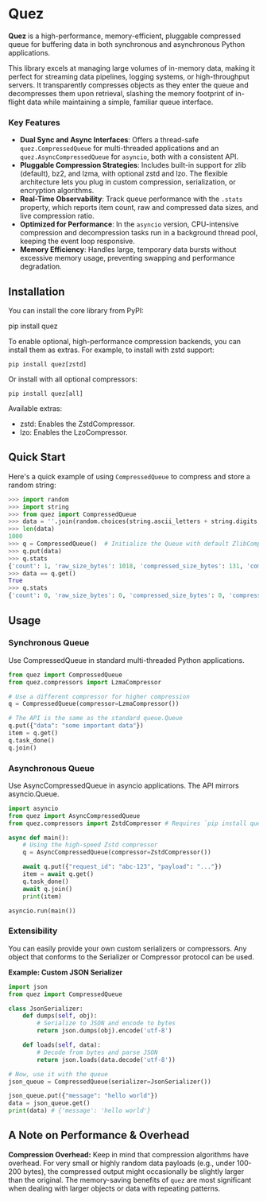 # **Quez**

**Quez** is a high-performance, memory-efficient, pluggable compressed queue for buffering data in both synchronous and asynchronous Python applications.

This library excels at managing large volumes of in-memory data, making it perfect for streaming data pipelines, logging systems, or high-throughput servers. It transparently compresses objects as they enter the queue and decompresses them upon retrieval, slashing the memory footprint of in-flight data while maintaining a simple, familiar queue interface.

### Key Features

- **Dual Sync and Async Interfaces**: Offers a thread-safe `quez.CompressedQueue` for multi-threaded applications and an `quez.AsyncCompressedQueue` for `asyncio`, both with a consistent API.
- **Pluggable Compression Strategies**: Includes built-in support for zlib (default), bz2, and lzma, with optional zstd and lzo. The flexible architecture lets you plug in custom compression, serialization, or encryption algorithms.
- **Real-Time Observability**: Track queue performance with the `.stats` property, which reports item count, raw and compressed data sizes, and live compression ratio.
- **Optimized for Performance**: In the `asyncio` version, CPU-intensive compression and decompression tasks run in a background thread pool, keeping the event loop responsive.
- **Memory Efficiency**: Handles large, temporary data bursts without excessive memory usage, preventing swapping and performance degradation.


## **Installation**

You can install the core library from PyPI:

pip install quez

To enable optional, high-performance compression backends, you can install them as extras. For example, to install with zstd support:

    pip install quez[zstd]

Or install with all optional compressors:

    pip install quez[all]

Available extras:

* zstd: Enables the ZstdCompressor.  
* lzo: Enables the LzoCompressor.

## Quick Start

Here's a quick example of using `CompressedQueue` to compress and store a random string:

```python
>>> import random
>>> import string
>>> from quez import CompressedQueue
>>> data = ''.join(random.choices(string.ascii_letters + string.digits, k=100)) * 10
>>> len(data)
1000
>>> q = CompressedQueue()  # Initialize the Queue with default ZlibCompressor
>>> q.put(data)
>>> q.stats
{'count': 1, 'raw_size_bytes': 1018, 'compressed_size_bytes': 131, 'compression_ratio_pct': 87.13163064833006}
>>> data == q.get()
True
>>> q.stats
{'count': 0, 'raw_size_bytes': 0, 'compressed_size_bytes': 0, 'compression_ratio_pct': None}
```

## **Usage**

### **Synchronous Queue**

Use CompressedQueue in standard multi-threaded Python applications.

```python
from quez import CompressedQueue  
from quez.compressors import LzmaCompressor

# Use a different compressor for higher compression  
q = CompressedQueue(compressor=LzmaCompressor())

# The API is the same as the standard queue.Queue  
q.put({"data": "some important data"})  
item = q.get()  
q.task_done()  
q.join()
```

### **Asynchronous Queue**

Use AsyncCompressedQueue in asyncio applications. The API mirrors asyncio.Queue.

```python
import asyncio  
from quez import AsyncCompressedQueue  
from quez.compressors import ZstdCompressor # Requires `pip install quez[zstd]`

async def main():  
    # Using the high-speed Zstd compressor  
    q = AsyncCompressedQueue(compressor=ZstdCompressor())

    await q.put({"request_id": "abc-123", "payload": "..."})  
    item = await q.get()  
    q.task_done()  
    await q.join()  
    print(item)

asyncio.run(main())
```

### **Extensibility**

You can easily provide your own custom serializers or compressors. Any object that conforms to the Serializer or Compressor protocol can be used.

**Example: Custom JSON Serializer**

```python
import json  
from quez import CompressedQueue

class JsonSerializer:  
    def dumps(self, obj):  
        # Serialize to JSON and encode to bytes  
        return json.dumps(obj).encode('utf-8')

    def loads(self, data):  
        # Decode from bytes and parse JSON  
        return json.loads(data.decode('utf-8'))

# Now, use it with the queue  
json_queue = CompressedQueue(serializer=JsonSerializer())

json_queue.put({"message": "hello world"})  
data = json_queue.get()  
print(data) # {'message': 'hello world'}  
```

## **A Note on Performance & Overhead**

**Compression Overhead:** Keep in mind that compression algorithms have overhead. For very small or highly random data payloads (e.g., under 100-200 bytes), the compressed output might occasionally be slightly larger than the original. The memory-saving benefits of `quez` are most significant when dealing with larger objects or data with repeating patterns.
